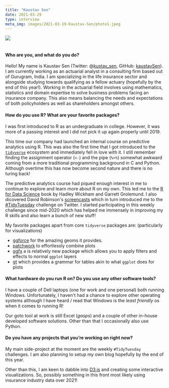 ```yaml
---
title: "Kaustav Sen"
date: 2021-03-29
type: interview
meta_img: images/2021-03-19-Kaustav-Sen/photo1.jpeg
---
```


![](/images/2021-03-19-Kaustav-Sen/photo1.jpg)  
&nbsp;  
<!--more-->

#### Who are you, and what do you do?
Hello! My name is Kaustav Sen (Twitter: @[kustav_sen](https://twitter.com/kustav_sen), GitHub: [kaustavSen](https://github.com/kaustavSen/)). I am currently working as an actuarial analyst in a consulting firm based out of Gurugram, India. I am specializing in the life insurance sector and alongside studying towards qualifying as a fellow actuary (hopefully by the end of this year!). Working in the actuarial field involves using mathematics, statistics and domain expertise to solve business problems facing an insurance company. This also means balancing the needs and expectations of both policyholders as well as shareholders amongst others.  

#### How do you use R? What are your favorite packages?
I was first introduced to R as an undergraduate in college. However, it was more of a passing interest and I did not pick it up again properly until 2019. 

This time our company had launched an internal course on predictive analytics using R. This was also the first time that I got introduced to the [`tidyverse`](https://www.tidyverse.org/) ecosystem and immediately fell in love with it. I still remember finding the assignment operator (`<-`) and the pipe (`%>%`) somewhat awkward coming from a more traditional programming background in C and Python. Although overtime this has now become second nature and there is no turing back!

The predictive analytics course had piqued enough interest in me to continue to explore and learn more about R on my own. This led me to the [R for Data Science](https://r4ds.had.co.nz/) book by Hadley Wickham and Garrett Grolemund. I also dicovered David Robinson's [screencasts](https://www.youtube.com/channel/UCeiiqmVK07qhY-wvg3IZiZQ) which in turn introduced me to the [#TidyTuesday](https://github.com/rfordatascience/tidytuesday) challenge on Twitter. I started participating in this weekly challenge since mid-2020 which has helped me immensely in improving my R skills and also learn a bunch of new stuff!

My favorite packages apart from core `tidyverse` packages are: (particularly for visualizations)

* [ggforce](https://ggforce.data-imaginist.com/index.html) for the amazing geoms it provides.
* [patchwork](https://patchwork.data-imaginist.com/) to effortlessly combine plots
* [ggfx](https://github.com/thomasp85/ggfx) a is relatively new package which allows you to apply filters and effects to normal `ggplot` layers
* [gt](https://gt.rstudio.com/) which provides a grammar for tables akin to what `ggplot` does for plots

#### What hardware do you run R on? Do you use any other software tools?
I have a couple of Dell laptops (one for work and one personal) both running Windows. Unfortunately, I haven't had a chance to explore other operating systems although I have heard / read that Windows is the *least friendly* os when it comes to running R!

Our goto tool at work is still Excel (*gasps*) and a couple of other in-house developed software solutions. Other than that I occasionally also use Python.

#### Do you have any projects that you’re working on right now?
My main side-project at the moment are the weekly `#TidyTuesday` challenges. I am also planning to setup my own blog hopefully by the end of this year.

Other than this, I am keen to dabble into [D3.js](https://d3js.org/) and creating some interactive visualizations. So, possibly something in this front most likely using insurance industry data over 2021! 
